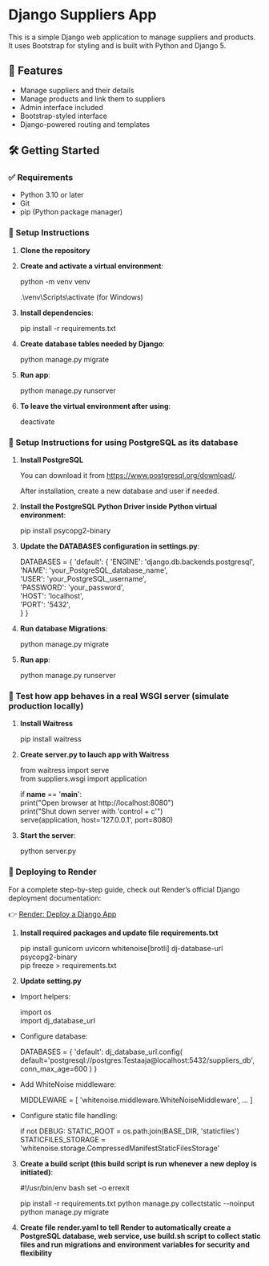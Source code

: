 # Django Suppliers App

This is a simple Django web application to manage suppliers and products. It uses Bootstrap for styling and is built with Python and Django 5.

## 🚀 Features

- Manage suppliers and their details
- Manage products and link them to suppliers
- Admin interface included
- Bootstrap-styled interface
- Django-powered routing and templates

## 🛠️ Getting Started

### ✅ Requirements

- Python 3.10 or later
- Git
- pip (Python package manager)

### 🔧 Setup Instructions

1. **Clone the repository**
  
2. **Create and activate a virtual environment**:

    python -m venv venv </br>

    .\venv\Scripts\activate    (for Windows)
   
3. **Install dependencies**:
   
    pip install -r requirements.txt
   
4. **Create database tables needed by Django**:
   
    python manage.py migrate

5. **Run app**:

    python manage.py runserver

6. **To leave the virtual environment after using**:

   deactivate

### 🔧 Setup Instructions for using PostgreSQL as its database

1. **Install PostgreSQL**

    You can download it from https://www.postgresql.org/download/. </br>

    After installation, create a new database and user if needed.
  
2. **Install the PostgreSQL Python Driver inside Python virtual environment**:

    pip install psycopg2-binary
   
3. **Update the DATABASES configuration in settings.py**:
   
    DATABASES = {
        'default': {
            'ENGINE': 'django.db.backends.postgresql',
            'NAME': 'your_PostgreSQL_database_name',       
            'USER': 'your_PostgreSQL_username',           
            'PASSWORD': 'your_password',  
            'HOST': 'localhost',          
            'PORT': '5432',              
        }
    }
   
4. **Run database Migrations**:
   
    python manage.py migrate

5. **Run app**:

    python manage.py runserver

### 🔧  Test how app behaves in a real WSGI server  (simulate production locally)

1. **Install Waitress**

    pip install waitress

2. **Create server.py to lauch app with Waitress**

    from waitress import serve </br>
    from suppliers.wsgi import application </br>

    if __name__ == '__main__':      </br>
        print("Open browser at http://localhost:8080")      </br>
        print("Shut down server with 'control + c'")        </br>
        serve(application, host='127.0.0.1', port=8080)     </br>
  
3. **Start the server**:

    python server.py

### 🔧  Deploying to Render

For a complete step-by-step guide, check out Render’s official Django deployment documentation:

👉 [Render: Deploy a Django App](https://render.com/docs/deploy-django)

1. **Install required packages and update file requirements.txt**

    pip install gunicorn uvicorn whitenoise[brotli] dj-database-url psycopg2-binary </br>
    pip freeze > requirements.txt

2. **Update setting.py**

- Import helpers:

    import os </br>
    import dj_database_url </br>

- Configure database:

    DATABASES = {
        'default': dj_database_url.config(
            default='postgresql://postgres:Testaaja@localhost:5432/suppliers_db',
            conn_max_age=600
        )
    }
  
- Add WhiteNoise middleware:

    MIDDLEWARE = [
        'whitenoise.middleware.WhiteNoiseMiddleware',
        ...
    ]

- Configure static file handling:

    if not DEBUG:
        STATIC_ROOT = os.path.join(BASE_DIR, 'staticfiles')
        STATICFILES_STORAGE = 'whitenoise.storage.CompressedManifestStaticFilesStorage'

3. **Create a build script (this build script is run whenever a new deploy is initiated)**:

    #!/usr/bin/env bash
    set -o errexit

    pip install -r requirements.txt
    python manage.py collectstatic --noinput
    python manage.py migrate

4. **Create file render.yaml to tell Render to automatically create a PostgreSQL database, web service, use build.sh script to collect static files and run migrations and environment variables for security and flexibility**
